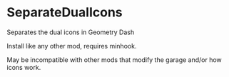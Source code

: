 # SeparateDualIcons
Separates the dual icons in Geometry Dash

Install like any other mod, requires minhook.

May be incompatible with other mods that modify the garage and/or how icons work.
